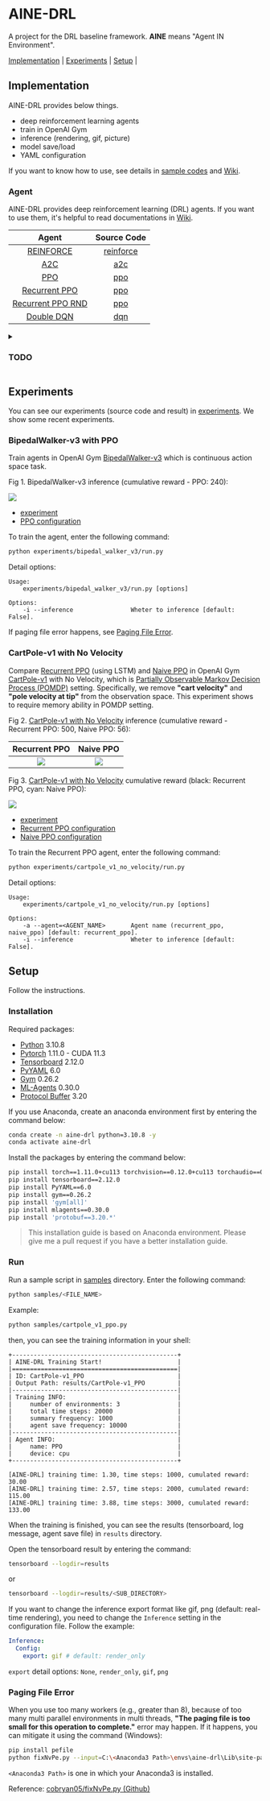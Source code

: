 # AINE-DRL

A project for the DRL baseline framework. **AINE** means "Agent IN Environment".

[Implementation](#implementation) | [Experiments](#experiments) | [Setup](#setup) |

## Implementation

AINE-DRL provides below things.

* deep reinforcement learning agents
* train in OpenAI Gym
* inference (rendering, gif, picture)
* model save/load
* YAML configuration

If you want to know how to use, see details in [sample codes](samples/) and [Wiki](https://github.com/DevSlem/AINE-DRL/wiki).

### Agent

AINE-DRL provides deep reinforcement learning (DRL) agents. If you want to use them, it's helpful to read documentations in [Wiki](https://github.com/DevSlem/AINE-DRL/wiki). 

|Agent|Source Code|
|:---:|:---:|
|[REINFORCE](https://github.com/DevSlem/AINE-DRL/wiki/REINFORCE)|[reinforce](aine_drl/agent/reinforce/)|
|[A2C](https://github.com/DevSlem/AINE-DRL/wiki/A2C)|[a2c](aine_drl/agent/a2c/)|
|[PPO](https://github.com/DevSlem/AINE-DRL/wiki/PPO)|[ppo](aine_drl/agent/ppo)|
|[Recurrent PPO](https://github.com/DevSlem/AINE-DRL/wiki/Recurrent-PPO)|[ppo](aine_drl/agent/ppo/)|
|[Recurrent PPO RND](https://github.com/DevSlem/AINE-DRL/wiki/Recurrent-PPO-RND)|[ppo](aine_drl/agent/ppo/)|
|[Double DQN](https://github.com/DevSlem/AINE-DRL/wiki/Double-DQN)|[dqn](aine_drl/agent/dqn/)|


<details>
<summary><h3>TODO</h3></summary>

- [ ] Unity ML-Agents Training
- [ ] DDPG
- [ ] Prioritized Experience Replay 
- [ ] SAC
- [ ] Intrinsic Curiosity Module (ICM)
- [ ] Random Network Distillation (RND)

</details>

## Experiments

You can see our experiments (source code and result) in [experiments](experiments/). We show some recent experiments.

### BipedalWalker-v3 with PPO

Train agents in OpenAI Gym [BipedalWalker-v3](https://github.com/openai/gym/wiki/BipedalWalker-v2) which is continuous action space task.

Fig 1. BipedalWalker-v3 inference (cumulative reward - PPO: 240):

![](images/BipedalWalker-v3_PPO-episode0.gif)

* [experiment](experiments/bipedal_walker_v3/)
* [PPO configuration](config/experiments/bipedal_walker_v3_ppo.yaml)

To train the agent, enter the following command:

```bash
python experiments/bipedal_walker_v3/run.py
```

Detail options:

```
Usage:
    experiments/bipedal_walker_v3/run.py [options]

Options:
    -i --inference                Wheter to inference [default: False].
```

If paging file error happens, see [Paging File Error](#paging-file-error).

### CartPole-v1 with No Velocity

Compare [Recurrent PPO](https://github.com/DevSlem/AINE-DRL/wiki/Recurrent-PPO) (using LSTM) and [Naive PPO](https://github.com/DevSlem/AINE-DRL/wiki/PPO) in OpenAI Gym [CartPole-v1](https://github.com/openai/gym/wiki/CartPole-v0) with No Velocity, which is [Partially Observable Markov Decision Process (POMDP)](https://en.wikipedia.org/wiki/Partially_observable_Markov_decision_process) setting. Specifically, we remove **"cart velocity"** and **"pole velocity at tip"** from the observation space. This experiment shows to require memory ability in POMDP setting.

Fig 2. [CartPole-v1 with No Velocity](https://github.com/openai/gym/wiki/CartPole-v0) inference (cumulative reward - Recurrent PPO: 500, Naive PPO: 56):

|Recurrent PPO|Naive PPO|
|:---:|:---:|
|![](images/CartPole-v1-NoVelocity_RecurrentPPO-episode2.gif)|![](images/CartPole-v1-NoVelocity_NaivePPO-episode2.gif)|

Fig 3. [CartPole-v1 with No Velocity](https://github.com/openai/gym/wiki/CartPole-v0) cumulative reward (black: Recurrent PPO, cyan: Naive PPO):

![](images/cartpole-v1-no-velocity-cumulative-reward.png)

* [experiment](experiments/cartpole_v1_no_velocity/)
* [Recurrent PPO configuration](config/experiments/cartpole_v1_no_velocity_recurrent_ppo.yaml)
* [Naive PPO configuration](config/experiments/cartpole_v1_no_velocity_naive_ppo.yaml)

To train the Recurrent PPO agent, enter the following command:

```bash
python experiments/cartpole_v1_no_velocity/run.py
```

Detail options:

```
Usage:
    experiments/cartpole_v1_no_velocity/run.py [options]

Options:
    -a --agent=<AGENT_NAME>       Agent name (recurrent_ppo, naive_ppo) [default: recurrent_ppo].
    -i --inference                Wheter to inference [default: False].
```

## Setup

Follow the instructions.

### Installation

Required packages:

* [Python](https://www.python.org/) 3.10.8
* [Pytorch](https://pytorch.org/) 1.11.0 - CUDA 11.3
* [Tensorboard](https://github.com/tensorflow/tensorboard) 2.12.0
* [PyYAML](https://pyyaml.org/) 6.0
* [Gym](https://github.com/openai/gym) 0.26.2
* [ML-Agents](https://github.com/Unity-Technologies/ml-agents/tree/release_20) 0.30.0
* [Protocol Buffer](https://protobuf.dev/getting-started/pythontutorial/) 3.20

If you use Anaconda, create an anaconda environment first by entering the command below:

```bash
conda create -n aine-drl python=3.10.8 -y
conda activate aine-drl
```

Install the packages by entering the command below:

```bash
pip install torch==1.11.0+cu113 torchvision==0.12.0+cu113 torchaudio==0.11.0 --extra-index-url https://download.pytorch.org/whl/cu113
pip install tensorboard==2.12.0
pip install PyYAML==6.0
pip install gym==0.26.2
pip install 'gym[all]'
pip install mlagents==0.30.0
pip install 'protobuf==3.20.*'
```

> This installation guide is based on Anaconda environment. Please give me a pull request if you have a better installation guide.

### Run

Run a sample script in [samples](samples/) directory. Enter the following command:

```bash
python samples/<FILE_NAME>
```

Example:

```bash
python samples/cartpole_v1_ppo.py
```

then, you can see the training information in your shell:

```
+----------------------------------------------+
| AINE-DRL Training Start!                     |
|==============================================|
| ID: CartPole-v1_PPO                          |
| Output Path: results/CartPole-v1_PPO         |
|----------------------------------------------|
| Training INFO:                               |
|     number of environments: 3                |
|     total time steps: 20000                  |
|     summary frequency: 1000                  |
|     agent save frequency: 10000              |
|----------------------------------------------|
| Agent INFO:                                  |
|     name: PPO                                |
|     device: cpu                              |
+----------------------------------------------+

[AINE-DRL] training time: 1.30, time steps: 1000, cumulated reward: 30.00
[AINE-DRL] training time: 2.57, time steps: 2000, cumulated reward: 115.00
[AINE-DRL] training time: 3.88, time steps: 3000, cumulated reward: 133.00
```

When the training is finished, you can see the results (tensorboard, log message, agent save file) in `results` directory.

Open the tensorboard result by entering the command:

```bash
tensorboard --logdir=results
```

or

```bash
tensorboard --logdir=results/<SUB_DIRECTORY>
```

If you want to change the inference export format like gif, png (default: real-time rendering), you need to change the `Inference` setting in the configuration file. Follow the example:

```yaml
Inference:
  Config:
    export: gif # default: render_only
```

`export` detail options: `None`, `render_only`, `gif`, `png`

### Paging File Error

When you use too many workers (e.g., greater than 8), because of too many multi parallel environments in multi threads, **"The paging file is too small for this operation to complete."** error may happen. If it happens, you can mitigate it using the command (Windows):

```bash
pip install pefile
python fixNvPe.py --input=C:\<Anaconda3 Path>\envs\aine-drl\Lib\site-packages\torch\lib\*.dll
```

`<Anaconda3 Path>` is one in which your Anaconda3 is installed.

Reference: [cobryan05/fixNvPe.py (Github)](https://gist.github.com/cobryan05/7d1fe28dd370e110a372c4d268dcb2e5)  
